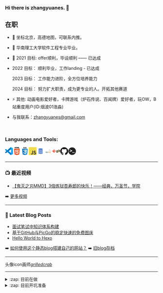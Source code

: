 ### Hi there is zhangyuanes.  👋

## 在职

- 🔭 坐标北京，高德地图，可联系内推。
- 🌱 华南理工大学软件工程专业毕业。
- 🥅 2021 目标: offer顺利，毕设顺利 —— 已达成
- 
    2022 目标： 顺利毕业，工作landing  - 已达成
    
    2023 目标： 工作能力进阶，全方位培养能力

    2024 目标： 努力扩大职责，成为更专业的人。开拓其他赛道
    
- ⚡ 其他: 动画电影爱好者，卡牌游戏（炉石传说、百闻牌）爱好者，玩OW，B站重度用户(ID:烟波01浩淼)
- 与我联系：zhangyuanes@gmail.com

<br />

### Languages and Tools:

<img align="left" border-left="15px" alt="Visual Studio Code" width="26px" src="https://raw.githubusercontent.com/github/explore/80688e429a7d4ef2fca1e82350fe8e3517d3494d/topics/visual-studio-code/visual-studio-code.png" />
<img align="left" border-left="15px" alt="HTML5" width="26px" src="https://raw.githubusercontent.com/github/explore/80688e429a7d4ef2fca1e82350fe8e3517d3494d/topics/html/html.png" />
<img align="left" border-left="15px" alt="CSS3" width="26px" src="https://raw.githubusercontent.com/github/explore/80688e429a7d4ef2fca1e82350fe8e3517d3494d/topics/css/css.png" />
<img align="left" border-left="15px" alt="JavaScript" width="26px" src="https://raw.githubusercontent.com/github/explore/80688e429a7d4ef2fca1e82350fe8e3517d3494d/topics/javascript/javascript.png" />
<img align="left" border-left="15px" alt="SQL" width="26px" src="https://raw.githubusercontent.com/github/explore/80688e429a7d4ef2fca1e82350fe8e3517d3494d/topics/sql/sql.png" />
<img align="left" border-left="15px" alt="MySQL" width="26px" src="https://raw.githubusercontent.com/github/explore/80688e429a7d4ef2fca1e82350fe8e3517d3494d/topics/mysql/mysql.png" />
<img align="left" border-left="15px" alt="Git" width="26px" src="https://raw.githubusercontent.com/github/explore/80688e429a7d4ef2fca1e82350fe8e3517d3494d/topics/git/git.png" />
<img align="left" border-left="15px" alt="GitHub" width="26px" src="https://raw.githubusercontent.com/github/explore/78df643247d429f6cc873026c0622819ad797942/topics/github/github.png" />
<img align="left" border-left="15px" alt="Terminal" width="26px" src="https://raw.githubusercontent.com/github/explore/80688e429a7d4ef2fca1e82350fe8e3517d3494d/topics/terminal/terminal.png" />

<br />
<br />

---

### 📺 最近视频

<!-- YOUTUBE:START -->
- [【鬼灭之刃MMD】3倍炼狱杏寿郎的快乐！——经典，万圣节，学院](https://www.bilibili.com/video/BV1U64y1F7Lt)
<!-- YOUTUBE:END -->

➡️ [更多视频](https://space.bilibili.com/11475726)

---

### 📕 Latest Blog Posts

<!-- BLOG-POST-LIST:START -->
- [面试笔试中知识体系构建](https://zhangyuanes.github.io/2021/01/19/kai-keng/coding-interview/)
- [基于GitHub与PicGo的稳定快速的免费图床](https://zhangyuanes.github.io/2021/01/19/ji-lu/bo-ke-da-jian/tu-chuang-da-jian/)
- [Hello World to Hexo](https://zhangyuanes.github.io/2020/09/11/hello-world/)
<!-- BLOG-POST-LIST:END -->

➡️ [如何使用这个静态blog搭建自己的网站？](https://github.com/zhangyuanes/blinkTheme)
➡️ [旧blog存档](https://yanbo01haomiao.github.io)

---

头像icon画师[_grilledcrab_](https://twitter.com/_grilledcrab_)

---

<details>
  <summary>:zap: 目前在做</summary>
  
<!--START_SECTION:activity-->
1. 学习重构代码技巧
2. 刷提准备面试
3. 知识体系搭建
<!--END_SECTION:activity-->

</details>

<details>
  <summary>:zap: 目前开坑准备</summary>
  
<!--START_SECTION:activity-->
1. 阅读优质代码，锻炼框架思维
2. 把顺手收藏、经常访问的内容做好归类和整理，定期存档
<!--END_SECTION:activity-->

</details>
